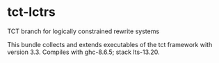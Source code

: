 # tct-lctrs
TCT branch for logically constrained rewrite systems

This bundle collects and extends executables of the tct framework with version 3.3.
Compiles with ghc-8.6.5; stack lts-13.20.

